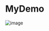 # MyDemo
![image](https://github.com/wanglei360/MyDemo/blob/master/demo1/src/main/res/mipmap-hdpi/demo1.gif?raw=true) 
